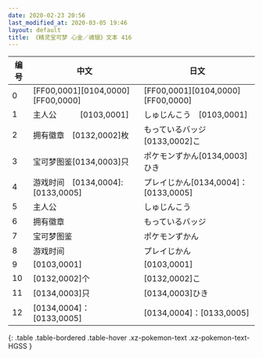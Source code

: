 ```yaml
---
date: 2020-02-23 20:56
last_modified_at: 2020-03-05 19:46
layout: default
title: 《精灵宝可梦 心金／魂银》文本 416
---
```

| 编号 | 中文 | 日文 |
| ---- | ---- | ---- |
| 0 | [FF00,0001][0104,0000][FF00,0000] | [FF00,0001][0104,0000][FF00,0000] |
| 1 | 主人公　　　[0103,0001] | しゅじんこう　[0103,0001] |
| 2 | 拥有徽章　[0132,0002]枚 | もっているバッジ　[0133,0002]こ |
| 3 | 宝可梦图鉴[0134,0003]只 | ポケモンずかん[0134,0003]ひき |
| 4 | 游戏时间　[0134,0004]:[0133,0005] | プレイじかん[0134,0004]：[0133,0005] |
| 5 | 主人公 | しゅじんこう |
| 6 | 拥有徽章 | もっているバッジ |
| 7 | 宝可梦图鉴 | ポケモンずかん |
| 8 | 游戏时间 | プレイじかん |
| 9 | [0103,0001] | [0103,0001] |
| 10 | [0132,0002]个 | [0132,0002]こ |
| 11 | [0134,0003]只 | [0134,0003]ひき |
| 12 | [0134,0004]：[0133,0005] | [0134,0004]：[0133,0005] |
{: .table .table-bordered .table-hover .xz-pokemon-text .xz-pokemon-text-HGSS }